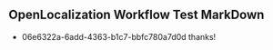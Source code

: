 ## OpenLocalization Workflow Test MarkDown
* 06e6322a-6add-4363-b1c7-bbfc780a7d0d thanks!

<!--HONumber=Aug16_HO4-->


